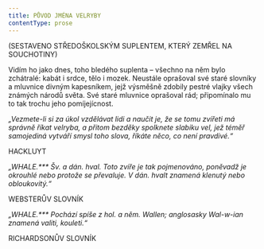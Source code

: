 ```yaml
---
title: PŮVOD JMÉNA VELRYBY
contentType: prose
---
```


(SESTAVENO STŘEDOŠKOLSKÝM SUPLENTEM, KTERÝ ZEMŘEL NA SOUCHOTINY)

  

Vidím ho jako dnes, toho bledého suplenta – všechno na něm bylo zchátralé: kabát i srdce, tělo i mozek. Neustále oprašoval své staré slovníky a mluvnice divným kapesníkem, jejž výsměšně zdobily pestré vlajky všech známých národů světa. Své staré mluvnice oprašoval rád; připomínalo mu to tak trochu jeho pomíjejícnost.

  

_„Vezmete-li si za úkol vzdělávat lidi a naučit je, že se tomu zvířeti má správně říkat velryba, a přitom bezděky spolknete slabiku vel, jež téměř samojediná vytváří smysl toho slova, říkáte něco, co není pravdivé.“_

HACKLUYT

_„_WHALE.\*\*\*_ Šv. a dán. hval. Toto zvíře je tak pojmenováno, poněvadž je okrouhlé nebo protože se převaluje. V dán. _hvalt_ znamená klenutý nebo obloukovitý.“_

WEBSTERŮV SLOVNÍK

_„_WHALE.\*\*\*_ Pochází spíše z hol. a něm. Wallen; anglosasky _Wal-w-ian_ znamená valiti, kouleti.“_

RICHARDSONŮV SLOVNÍK
